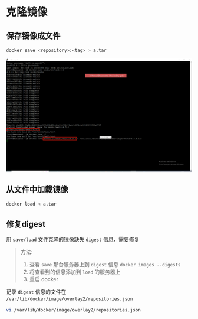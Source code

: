 # 克隆镜像

## 保存镜像成文件

```sh
docker save <repository>:<tag> > a.tar
```

![保存文件](克隆镜像-保存文件.png)

## 从文件中加载镜像

```sh
docker load < a.tar
```

## 修复digest

用 `save/load` 文件克隆的镜像缺失 `digest` 信息，需要修复

> 方法:
>
> 1. 查看 `save` 那台服务器上到 `digest` 信息
>    `docker images --digests`
> 2. 将查看到的信息添加到 `load` 的服务器上
> 3. 重启 docker

记录 `digest` 信息的文件在 `/var/lib/docker/image/overlay2/repositories.json`

```sh
vi /var/lib/docker/image/overlay2/repositories.json
```

